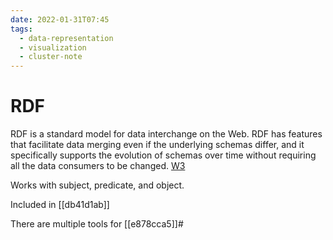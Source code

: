 ```yaml
---
date: 2022-01-31T07:45
tags:
  - data-representation
  - visualization
  - cluster-note
---
```


# RDF

RDF is a standard model for data interchange on the Web. RDF has features that facilitate data merging even if the underlying schemas differ, and it specifically supports the evolution of schemas over time without requiring all the data consumers to be changed. [W3](https://www.w3.org/RDF/)

Works with subject, predicate, and object.

Included in [[db41d1ab]]

There are multiple tools for [[e878cca5]]#
